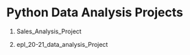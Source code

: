 # Python Data Analysis Projects

1. Sales_Analysis_Project 

2. epl_20-21_data_analysis_Project





